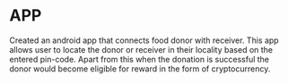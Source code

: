 # APP
Created an android app that connects food donor with receiver. This app allows user to locate the donor or receiver in their locality based on the entered pin-code. Apart from this when the donation is successful the donor would  become eligible for reward in the form of cryptocurrency.  
